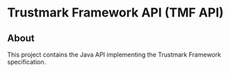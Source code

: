 # Trustmark Framework API (TMF API)

## About

This project contains the Java API implementing the Trustmark Framework specification.

